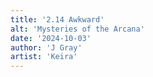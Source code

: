 ```yaml
---
title: '2.14 Awkward'
alt: 'Mysteries of the Arcana'
date: '2024-10-03'
author: 'J Gray'
artist: 'Keira'
---
```

